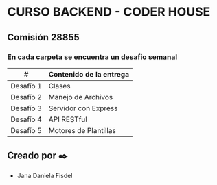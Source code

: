 # CURSO BACKEND - CODER HOUSE

## Comisión 28855

### En cada carpeta se encuentra un desafio semanal


| # | Contenido de la entrega|
| ------------- | ------------- |
| Desafío 1   | Clases |
| Desafío 2   | Manejo de Archivos  |
| Desafío 3   | Servidor con Express |
| Desafío 4   | API RESTful |
| Desafío 5   | Motores de Plantillas |


## Creado por ✒️
- Jana Daniela Fisdel